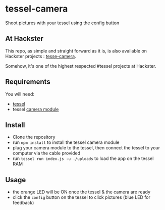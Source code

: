 # tessel-camera
Shoot pictures with your tessel using the config button

## At Hackster
This repo, as simple and straight forward as it is, is also available on Hackster projects : [tesse-camera](https://tessel.hackster.io/theunexpected1/tessel-camera-eca428).

Somehow, it's one of the highest respected #tessel projects at Hackster.

## Requirements
You will need:
* [tessel](https://tessel.io/)
* tessel [camera module](https://tessel.io/modules#module-camera)


## Install

* Clone the repository
* run ````npm install```` to install the tessel camera module
* plug your camera module to the tessel, then connect the tessel to your computer via the cable provided
* run ````tessel run index.js -u ./uploads```` to load the app on the tessel RAM

## Usage

* the orange LED will be ON once the tessel & the camera are ready
* click the `config` button on the tessel to click pictures (blue LED for feedback)